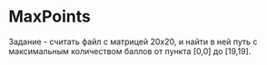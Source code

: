 # MaxPoints
Задание - считать файл с матрицей 20х20, и найти в ней путь с максимальным количеством баллов от пункта [0,0] до [19,19].
